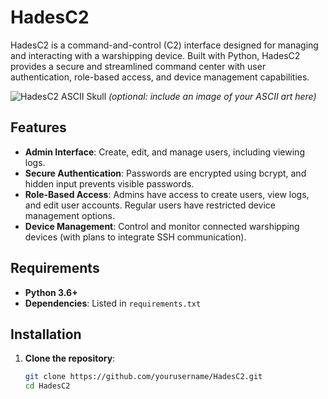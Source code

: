 # HadesC2

HadesC2 is a command-and-control (C2) interface designed for managing and interacting with a warshipping device. Built with Python, HadesC2 provides a secure and streamlined command center with user authentication, role-based access, and device management capabilities.

![HadesC2 ASCII Skull](https://your-image-url.com) *(optional: include an image of your ASCII art here)*

## Features

- **Admin Interface**: Create, edit, and manage users, including viewing logs.
- **Secure Authentication**: Passwords are encrypted using bcrypt, and hidden input prevents visible passwords.
- **Role-Based Access**: Admins have access to create users, view logs, and edit user accounts. Regular users have restricted device management options.
- **Device Management**: Control and monitor connected warshipping devices (with plans to integrate SSH communication).

## Requirements

- **Python 3.6+**
- **Dependencies**: Listed in `requirements.txt`

## Installation

1. **Clone the repository**:
   ```bash
   git clone https://github.com/yourusername/HadesC2.git
   cd HadesC2

